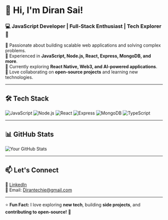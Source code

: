 # 👋 Hi, I'm Diran Sai!

### 💻 JavaScript Developer | Full-Stack Enthusiast | Tech Explorer 🚀

🔹 Passionate about building scalable web applications and solving complex problems.  
🔹 Experienced in **JavaScript, Node.js, React, Express, MongoDB, and more**.  
🔹 Currently exploring **React Native, Web3, and AI-powered applications**.  
🔹 Love collaborating on **open-source projects** and learning new technologies.  

---

## 🛠 Tech Stack

![JavaScript](https://img.shields.io/badge/JavaScript-F7DF1E?style=flat&logo=javascript&logoColor=black) 
![Node.js](https://img.shields.io/badge/Node.js-339933?style=flat&logo=node.js&logoColor=white) 
![React](https://img.shields.io/badge/React-61DAFB?style=flat&logo=react&logoColor=black) 
![Express](https://img.shields.io/badge/Express.js-000000?style=flat&logo=express&logoColor=white) 
![MongoDB](https://img.shields.io/badge/MongoDB-47A248?style=flat&logo=mongodb&logoColor=white) 
![TypeScript](https://img.shields.io/badge/TypeScript-3178C6?style=flat&logo=typescript&logoColor=white) 

---

## 📊 GitHub Stats

![Your GitHub Stats](https://github-readme-stats.vercel.app/api?username=your-username&show_icons=true&theme=radical)

---

## 📫 Let's Connect

🔗 [LinkedIn](https://linkedin.com/in/yourprofile)  
📧 Email: Dirantechie@gmail.com  

---

⭐ **Fun Fact:** I love exploring **new tech**, building **side projects**, and **contributing to open-source!** 🚀  

